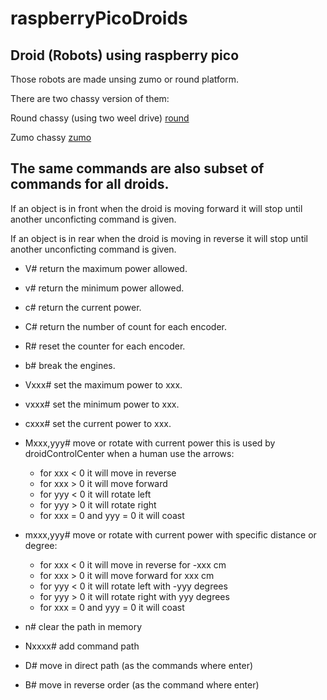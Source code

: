 # raspberryPicoDroids

## Droid (Robots) using raspberry pico

Those robots are made unsing zumo or round platform.

There are two chassy version of them:

Round chassy (using two weel drive) [round](round/README.md)

Zumo chassy [zumo](zumo/README.md)

## The same commands are also subset of commands for all droids.

 If an object is in front when the droid is moving forward it will stop until another unconficting command is given.
 
 If an object is in rear when the droid is moving in reverse it will stop until another unconficting command is given.

 - V# return the maximum power allowed.
 
 - v# return the minimum power allowed.
 
 - c# return the current power.
 
 - C# return the number of count for each encoder.
 
 - R# reset the counter for each encoder.
 
 - b# break the engines.
 
 - Vxxx# set the maximum power to xxx.
 
 - vxxx# set the minimum power to xxx.
 
 - cxxx# set the current power to xxx.
 
 - Mxxx,yyy# move or rotate with current power this is used by droidControlCenter when a human use the arrows:
	- for xxx < 0 it will move in reverse
	- for xxx > 0 it will move forward
	- for yyy < 0 it will rotate left
	- for yyy > 0 it will rotate right
	- for xxx = 0 and yyy = 0 it will coast
 
 - mxxx,yyy# move or rotate with current power with specific distance or degree:
	- for xxx < 0 it will move in reverse for -xxx cm
	- for xxx > 0 it will move forward for xxx cm
	- for yyy < 0 it will rotate left with -yyy degrees
	- for yyy > 0 it will rotate right with yyy degrees
	- for xxx = 0 and yyy = 0 it will coast

- n# clear the path in memory

- Nxxxx# add command path

- D# move in direct path (as the commands where enter)

- B# move in reverse order (as the command where enter)

